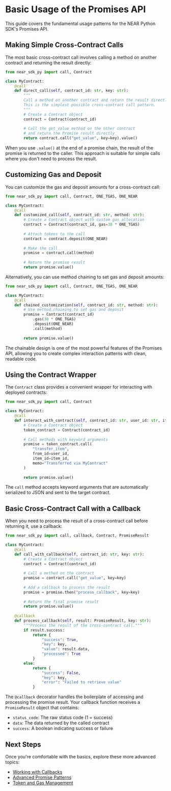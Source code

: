# Basic Usage of the Promises API

This guide covers the fundamental usage patterns for the NEAR Python SDK's Promises API.

## Making Simple Cross-Contract Calls

The most basic cross-contract call involves calling a method on another contract and returning the result directly:

```python
from near_sdk_py import call, Contract

class MyContract:
    @call
    def direct_call(self, contract_id: str, key: str):
        """
        Call a method on another contract and return the result directly.
        This is the simplest possible cross-contract call pattern.
        """
        # Create a Contract object
        contract = Contract(contract_id)
        
        # Call the get_value method on the other contract
        # and return the Promise result directly
        return contract.call("get_value", key=key).value()
```

When you use `.value()` at the end of a promise chain, the result of the promise is returned to the caller. This approach is suitable for simple calls where you don't need to process the result.

## Customizing Gas and Deposit

You can customize the gas and deposit amounts for a cross-contract call:

```python
from near_sdk_py import call, Contract, ONE_TGAS, ONE_NEAR

class MyContract:
    @call
    def customized_call(self, contract_id: str, method: str):
        # Create a Contract object with custom gas allocation
        contract = Contract(contract_id, gas=30 * ONE_TGAS)
        
        # Attach tokens to the call
        contract = contract.deposit(ONE_NEAR)
        
        # Make the call
        promise = contract.call(method)
        
        # Return the promise result
        return promise.value()
```

Alternatively, you can use method chaining to set gas and deposit amounts:

```python
from near_sdk_py import call, Contract, ONE_TGAS, ONE_NEAR

class MyContract:
    @call
    def chained_customization(self, contract_id: str, method: str):
        # Use method chaining to set gas and deposit
        promise = Contract(contract_id)
            .gas(30 * ONE_TGAS)
            .deposit(ONE_NEAR)
            .call(method)
        
        return promise.value()
```

The chainable design is one of the most powerful features of the Promises API, allowing you to create complex interaction patterns with clean, readable code.

## Using the Contract Wrapper

The `Contract` class provides a convenient wrapper for interacting with deployed contracts:

```python
from near_sdk_py import call, Contract

class MyContract:
    @call
    def interact_with_contract(self, contract_id: str, user_id: str, item_id: str):
        # Create a Contract object
        token_contract = Contract(contract_id)
        
        # Call methods with keyword arguments
        promise = token_contract.call(
            "transfer_item",
            from_id=user_id,
            item_id=item_id,
            memo="Transferred via MyContract"
        )
        
        return promise.value()
```

The `call` method accepts keyword arguments that are automatically serialized to JSON and sent to the target contract.

## Basic Cross-Contract Call with a Callback

When you need to process the result of a cross-contract call before returning it, use a callback:

```python
from near_sdk_py import call, callback, Contract, PromiseResult

class MyContract:
    @call
    def call_with_callback(self, contract_id: str, key: str):
        # Create a Contract object
        contract = Contract(contract_id)
        
        # Call a method on the contract
        promise = contract.call("get_value", key=key)
        
        # Add a callback to process the result
        promise = promise.then("process_callback", key=key)
        
        # Return the final promise result
        return promise.value()
    
    @callback
    def process_callback(self, result: PromiseResult, key: str):
        """Process the result of the cross-contract call."""
        if result.success:
            return {
                "success": True,
                "key": key,
                "value": result.data,
                "processed": True
            }
        else:
            return {
                "success": False,
                "key": key,
                "error": "Failed to retrieve value"
            }
```

The `@callback` decorator handles the boilerplate of accessing and processing the promise result. Your callback function receives a `PromiseResult` object that contains:

- `status_code`: The raw status code (1 = success)
- `data`: The data returned by the called contract
- `success`: A boolean indicating success or failure

## Next Steps

Once you're comfortable with the basics, explore these more advanced topics:

- [Working with Callbacks](callbacks.md)
- [Advanced Promise Patterns](advanced-patterns.md)
- [Token and Gas Management](token-gas.md)